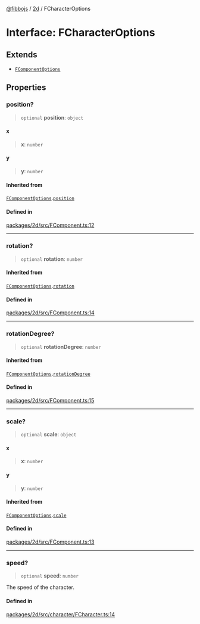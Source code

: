 [@fibbojs](/api/index) / [2d](/api/2d) / FCharacterOptions

# Interface: FCharacterOptions

## Extends

- [`FComponentOptions`](FComponentOptions.md)

## Properties

### position?

> `optional` **position**: `object`

#### x

> **x**: `number`

#### y

> **y**: `number`

#### Inherited from

[`FComponentOptions`](FComponentOptions.md).[`position`](FComponentOptions.md#position)

#### Defined in

[packages/2d/src/FComponent.ts:12](https://github.com/fibbojs/fibbo/blob/52fe7d6d53b5d477c42887a359f3b480f4835068/packages/2d/src/FComponent.ts#L12)

***

### rotation?

> `optional` **rotation**: `number`

#### Inherited from

[`FComponentOptions`](FComponentOptions.md).[`rotation`](FComponentOptions.md#rotation)

#### Defined in

[packages/2d/src/FComponent.ts:14](https://github.com/fibbojs/fibbo/blob/52fe7d6d53b5d477c42887a359f3b480f4835068/packages/2d/src/FComponent.ts#L14)

***

### rotationDegree?

> `optional` **rotationDegree**: `number`

#### Inherited from

[`FComponentOptions`](FComponentOptions.md).[`rotationDegree`](FComponentOptions.md#rotationdegree)

#### Defined in

[packages/2d/src/FComponent.ts:15](https://github.com/fibbojs/fibbo/blob/52fe7d6d53b5d477c42887a359f3b480f4835068/packages/2d/src/FComponent.ts#L15)

***

### scale?

> `optional` **scale**: `object`

#### x

> **x**: `number`

#### y

> **y**: `number`

#### Inherited from

[`FComponentOptions`](FComponentOptions.md).[`scale`](FComponentOptions.md#scale)

#### Defined in

[packages/2d/src/FComponent.ts:13](https://github.com/fibbojs/fibbo/blob/52fe7d6d53b5d477c42887a359f3b480f4835068/packages/2d/src/FComponent.ts#L13)

***

### speed?

> `optional` **speed**: `number`

The speed of the character.

#### Defined in

[packages/2d/src/character/FCharacter.ts:14](https://github.com/fibbojs/fibbo/blob/52fe7d6d53b5d477c42887a359f3b480f4835068/packages/2d/src/character/FCharacter.ts#L14)
